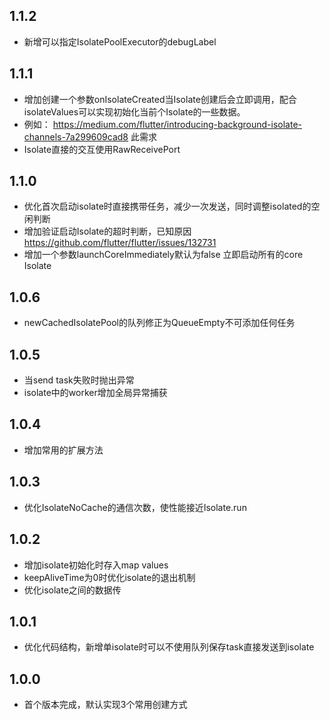 ## 1.1.2

* 新增可以指定IsolatePoolExecutor的debugLabel

## 1.1.1

* 增加创建一个参数onIsolateCreated当Isolate创建后会立即调用，配合isolateValues可以实现初始化当前个Isolate的一些数据。
* 例如： https://medium.com/flutter/introducing-background-isolate-channels-7a299609cad8 此需求
* Isolate直接的交互使用RawReceivePort

## 1.1.0

* 优化首次启动isolate时直接携带任务，减少一次发送，同时调整isolated的空闲判断
* 增加验证启动Isolate的超时判断，已知原因 https://github.com/flutter/flutter/issues/132731
* 增加一个参数launchCoreImmediately默认为false 立即启动所有的core Isolate

## 1.0.6

* newCachedIsolatePool的队列修正为QueueEmpty不可添加任何任务

## 1.0.5

* 当send task失败时抛出异常
* isolate中的worker增加全局异常捕获

## 1.0.4

* 增加常用的扩展方法

## 1.0.3

* 优化IsolateNoCache的通信次数，使性能接近Isolate.run

## 1.0.2

* 增加isolate初始化时存入map values
* keepAliveTime为0时优化isolate的退出机制
* 优化isolate之间的数据传

## 1.0.1

* 优化代码结构，新增单isolate时可以不使用队列保存task直接发送到isolate

## 1.0.0

* 首个版本完成，默认实现3个常用创建方式

